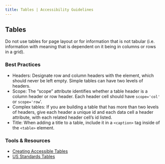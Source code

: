 ```yaml
---
title: Tables | Accessibility Guidelines
---
```

<h2 class ='page-title'>Tables</h2>

Do not use tables for page layout or for information that is not tabular (i.e. information with meaning that is dependent on it being in columns or rows in a grid).

### Best Practices

* <span class="text-bold">Headers</span>: Designate row and column headers with the <th> element, which should never be left empty. Simple tables can have two levels of headers.
* <span class="text-bold">Scope</span>: The “scope” attribute identifies whether a table header is a column header or row header. Each header cell should have `scope='col'` or `scope='row`'.
* <span class="text-bold">Complex tables</span>: If you are building a table that has more than two levels of headers, give each header a unique id and each data cell a header attribute, with each related header cell’s id listed.
* <span class="text-bold">Title</span>: When adding a title to a table, include it in a `<caption>` tag inside of the `<table>` element.

### Tools &amp; Resources
* <a href='http://webaim.org/techniques/tables/data'>Creating Accessible Tables</a>
* <a href='https://standards.usa.gov/tables/'>US Standards Tables</a>